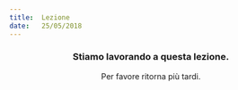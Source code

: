 ```yaml
---
title:  Lezione
date:   25/05/2018
---
```


### <center>Stiamo lavorando a questa lezione.</center>
<center>Per favore ritorna più tardi.</center>
